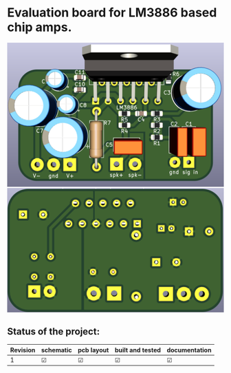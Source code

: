 # Evaluation board for LM3886 based chip amps.

![PCB Front](./pics/pcb_front.png) ![PCB Rear](./pics/pcb_rear.png)

## Status of the project:

Revision | schematic | pcb layout | built and tested | documentation
---------|-----------|------------|------------------|---------------
1        | &#9745;   | &#9745;    | &#9745;          | &#9745; 
